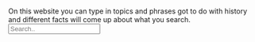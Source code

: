 <!DOCTYPE html>
<html>
<head>
<title>History wikipedia</title>
</head>
<body>
<h1 style="color:DodgerBlue;"></h1>On this website you can type in topics and phrases got to do with history and different facts will come up about what you search.</h1> 
<input type="text" name="search" placeholder="Search..">
